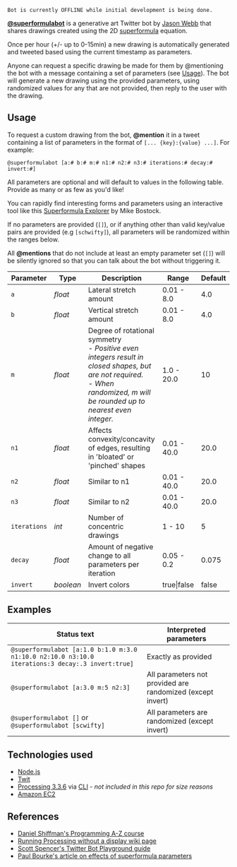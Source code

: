     Bot is currently OFFLINE while initial development is being done.

__[@superformulabot](https://twitter.com/superformulabot)__ is a generative art Twitter bot by [Jason Webb](https://twitter.com/jasonwebb) that shares drawings created using the 2D [superformula](https://en.wikipedia.org/wiki/Superformula) equation.

Once per hour (+/- up to 0-15min) a new drawing is automatically generated and tweeted based using the current timestamp as parameters. 

Anyone can request a specific drawing be made for them by @mentioning the bot with a message containing a set of parameters (see [Usage](#usage)). The bot will generate a new drawing using the provided parameters, using randomized values for any that are not provided, then reply to the user with the drawing.

## Usage 
To request a custom drawing from the bot, __@mention__ it in a tweet containing a list of parameters in the format of `[... {key}:{value} ...]`. For example:

    @superformulabot [a:# b:# m:# n1:# n2:# n3:# iterations:# decay:# invert:#]

All parameters are optional and will default to values in the following table. Provide as many or as few as you'd like!

You can rapidly find interesting forms and parameters using an interactive tool like this [Superformula Explorer](https://bl.ocks.org/mbostock/1021103) by Mike Bostock.

If no parameters are provided (`[]`), or if anything other than valid key/value pairs are provided (e.g `[schwifty]`), all parameters will be randomized within the ranges below.

All __@mentions__ that do not include at least an empty parameter set (`[]`) will be silently ignored so that you can talk about the bot without triggering it.

| Parameter | Type      | Description | Range | Default |
|---        |---        |---          |---    |---      |
| `a`       | _float_   | Lateral stretch amount | 0.01 - 8.0 | 4.0 |
| `b`       | _float_   | Vertical stretch amount | 0.01 - 8.0 | 4.0 |
| `m`       | _float_   | Degree of rotational symmetry<br>_- Positive even integers result in closed shapes, but are not required._<br>_- When randomized, m will be rounded up to nearest even integer._  | 1.0 - 20.0 | 10 |
| `n1`      | _float_   | Affects convexity/concavity of edges, resulting in 'bloated' or 'pinched' shapes | 0.01 - 40.0 | 20.0 |
| `n2`      | _float_   | Similar to n1 | 0.01 - 40.0 | 20.0 |
| `n3`      | _float_   | Similar to n2 | 0.01 - 40.0 | 20.0 |
| `iterations` | _int_  | Number of concentric drawings | 1 - 10 | 5 |
| `decay`   | _float_   | Amount of negative change to all parameters per iteration | 0.05 - 0.2 | 0.075 |
| `invert`  | _boolean_ | Invert colors | true\|false | false |

## Examples

| Status text | Interpreted parameters |
|---              |---                 |
| `@superformulabot [a:1.0 b:1.0 m:3.0 n1:10.0 n2:10.0 n3:10.0 iterations:3 decay:.3 invert:true]` | Exactly as provided |
| `@superformulabot [a:3.0 m:5 n2:3]` | All parameters not provided are randomized (except invert) |
| `@superformulabot []` or `@superformulabot [scwifty]` | All parameters are randomized (except invert) |

## Technologies used
* [Node.js](https://nodejs.org)
* [Twit](https://github.com/ttezel/twit)
* [Processing 3.3.6](https://processing.org/) via [CLI](https://github.com/processing/processing/wiki/Command-Line) - _not included in this repo for size reasons_
* [Amazon EC2](https://aws.amazon.com/ec2/)

## References
* [Daniel Shiffman's Programming A-Z course](http://shiffman.net/a2z/twitter-bots/)
* [Running Processing without a display wiki page](https://github.com/processing/processing/wiki/Running-without-a-Display)
* [Scott Spencer's Twitter Bot Playground guide](https://spences10.gitbooks.io/twitter-bot-playground/content/)
* [Paul Bourke's article on effects of superformula parameters](http://paulbourke.net/geometry/supershape/)